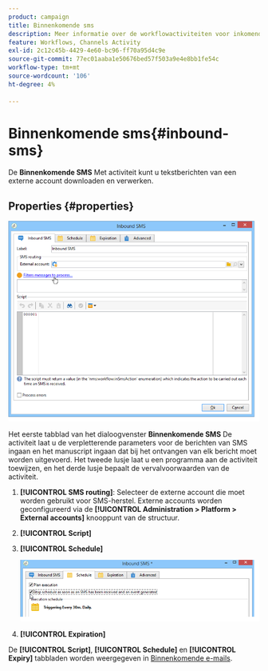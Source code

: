 ```yaml
---
product: campaign
title: Binnenkomende sms
description: Meer informatie over de workflowactiviteiten voor inkomende SMS
feature: Workflows, Channels Activity
exl-id: 2c12c45b-4429-4e60-bc96-ff70a95d4c9e
source-git-commit: 77ec01aaba1e50676bed57f503a9e4e8bb1fe54c
workflow-type: tm+mt
source-wordcount: '106'
ht-degree: 4%

---
```


# Binnenkomende sms{#inbound-sms}



De **Binnenkomende SMS** Met activiteit kunt u tekstberichten van een externe account downloaden en verwerken.

## Properties {#properties}

![](assets/sms_rec_edit.png)

Het eerste tabblad van het dialoogvenster **Binnenkomende SMS** De activiteit laat u de verpletterende parameters voor de berichten van SMS ingaan en het manuscript ingaan dat bij het ontvangen van elk bericht moet worden uitgevoerd. Het tweede lusje laat u een programma aan de activiteit toewijzen, en het derde lusje bepaalt de vervalvoorwaarden van de activiteit.

1. **[!UICONTROL SMS routing]**: Selecteer de externe account die moet worden gebruikt voor SMS-herstel. Externe accounts worden geconfigureerd via de **[!UICONTROL Administration > Platform > External accounts]** knooppunt van de structuur.
1. **[!UICONTROL Script]**
1. **[!UICONTROL Schedule]**

   ![](assets/sms_rec_edit_2.png)

1. **[!UICONTROL Expiration]**

De **[!UICONTROL Script]**, **[!UICONTROL Schedule]** en **[!UICONTROL Expiry]** tabbladen worden weergegeven in [Binnenkomende e-mails](inbound-emails.md).
